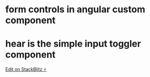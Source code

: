 # form controls in angular custom component
# hear is the simple input toggler component

[Edit on StackBlitz ⚡️](https://stackblitz.com/edit/angular-zsehsi)